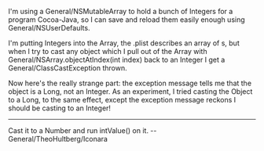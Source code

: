 I'm using a General/NSMutableArray to hold a bunch of Integers for a program Cocoa-Java, so I can save and reload them easily enough using General/NSUserDefaults.

I'm putting Integers into the Array, the .plist describes an array of <integer>s, but when I try to cast any object which I pull out of the Array with General/NSArray.objectAtIndex(int index) back to an Integer I get a General/ClassCastException thrown.

Now here's the really strange part: the exception message tells me that the object is a Long, not an Integer. As an experiment, I tried casting the Object to a Long, to the same effect, except the exception message reckons I should be casting to an Integer!

----

Cast it to a     Number and run     intValue() on it. --General/TheoHultberg/Iconara